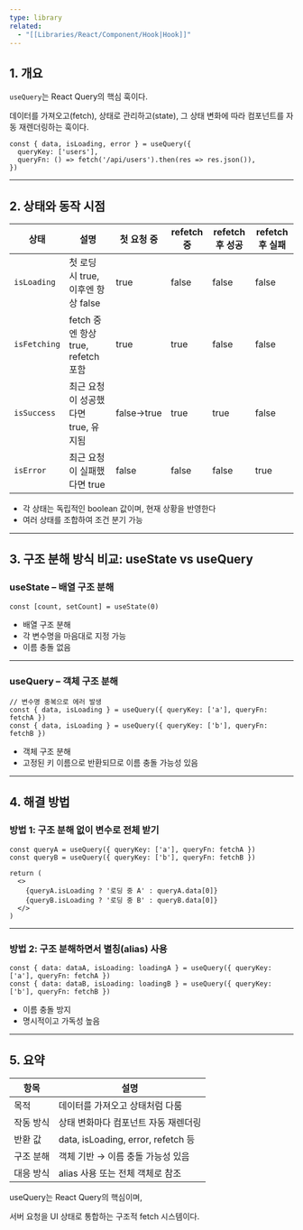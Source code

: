 ```yaml
---
type: library
related:
  - "[[Libraries/React/Component/Hook|Hook]]"
---
```

## 1. 개요

`useQuery`는 React Query의 핵심 훅이다.

데이터를 가져오고(fetch), 상태로 관리하고(state), 그 상태 변화에 따라 컴포넌트를 자동 재렌더링하는 훅이다.

```tsx
const { data, isLoading, error } = useQuery({
  queryKey: ['users'],
  queryFn: () => fetch('/api/users').then(res => res.json()),
})

```

---

## 2. 상태와 동작 시점

|상태|설명|첫 요청 중|refetch 중|refetch 후 성공|refetch 후 실패|
|---|---|---|---|---|---|
|`isLoading`|첫 로딩 시 true, 이후엔 항상 false|true|false|false|false|
|`isFetching`|fetch 중엔 항상 true, refetch 포함|true|true|false|false|
|`isSuccess`|최근 요청이 성공했다면 true, 유지됨|false→true|true|true|false|
|`isError`|최근 요청이 실패했다면 true|false|false|false|true|

- 각 상태는 독립적인 boolean 값이며, 현재 상황을 반영한다
- 여러 상태를 조합하여 조건 분기 가능

---

## 3. 구조 분해 방식 비교: useState vs useQuery

### useState – 배열 구조 분해

```tsx
const [count, setCount] = useState(0)

```

- 배열 구조 분해
- 각 변수명을 마음대로 지정 가능
- 이름 충돌 없음

---

### useQuery – 객체 구조 분해

```tsx
// 변수명 중복으로 에러 발생
const { data, isLoading } = useQuery({ queryKey: ['a'], queryFn: fetchA })
const { data, isLoading } = useQuery({ queryKey: ['b'], queryFn: fetchB })

```

- 객체 구조 분해
- 고정된 키 이름으로 반환되므로 이름 충돌 가능성 있음

---

## 4. 해결 방법

### 방법 1: 구조 분해 없이 변수로 전체 받기

```tsx
const queryA = useQuery({ queryKey: ['a'], queryFn: fetchA })
const queryB = useQuery({ queryKey: ['b'], queryFn: fetchB })

return (
  <>
    {queryA.isLoading ? '로딩 중 A' : queryA.data[0]}
    {queryB.isLoading ? '로딩 중 B' : queryB.data[0]}
  </>
)

```

---

### 방법 2: 구조 분해하면서 별칭(alias) 사용

```tsx
const { data: dataA, isLoading: loadingA } = useQuery({ queryKey: ['a'], queryFn: fetchA })
const { data: dataB, isLoading: loadingB } = useQuery({ queryKey: ['b'], queryFn: fetchB })

```

- 이름 충돌 방지
- 명시적이고 가독성 높음

---

## 5. 요약

|항목|설명|
|---|---|
|목적|데이터를 가져오고 상태처럼 다룸|
|작동 방식|상태 변화마다 컴포넌트 자동 재렌더링|
|반환 값|data, isLoading, error, refetch 등|
|구조 분해|객체 기반 → 이름 충돌 가능성 있음|
|대응 방식|alias 사용 또는 전체 객체로 참조|

useQuery는 React Query의 핵심이며,

서버 요청을 UI 상태로 통합하는 구조적 fetch 시스템이다.